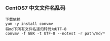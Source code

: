 ### CentOS7 中文文件名乱码
```
下载依赖
yum -y install convmv
将md下所有文件名递归转码为UTF-8
convmv -f GBK -t UTF-8 --notest -r path/md/*
```